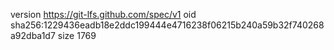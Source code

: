 version https://git-lfs.github.com/spec/v1
oid sha256:1229436eadb18e2ddc199444e4716238f06215b240a59b32f740268a92dba1d7
size 1769
